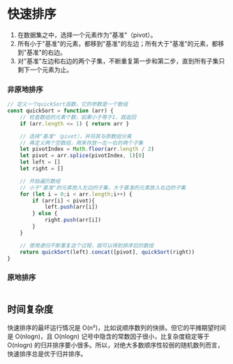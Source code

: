 # 快速排序
1. 在数据集之中，选择一个元素作为"基准"（pivot）。
2. 所有小于"基准"的元素，都移到"基准"的左边；所有大于"基准"的元素，都移到"基准"的右边。
3. 对"基准"左边和右边的两个子集，不断重复第一步和第二步，直到所有子集只剩下一个元素为止。
### 非原地排序
```javascript
// 定义一个quickSort函数，它的参数是一个数组
const quickSort = function (arr) {
    // 检查数组的元素个数，如果小于等于1，就返回
    if (arr.length <= 1) { return arr }

    // 选择"基准"（pivot），并将其与原数组分离
    // 再定义两个空数组，用来存放一左一右的两个子集
    let pivotIndex = Math.floor(arr.length / 2)
    let pivot = arr.splice(pivotIndex, 1)[0]
    let left = []
    let right = []

    // 开始遍历数组
    // 小于"基准"的元素放入左边的子集，大于基准的元素放入右边的子集
    for (let i = 0;i < arr.length;i++) {
        if (arr[i] < pivot){
            left.push(arr[i])
        } else {
            right.push(arr[i])
        }
    }

    // 使用递归不断重复这个过程，就可以得到排序后的数组
    return quickSort(left).concat([pivot], quickSort(right)) 
}
```
### 原地排序
```javascript

```

## 时间复杂度

快速排序的最坏运行情况是 O(n²)，比如说顺序数列的快排。但它的平摊期望时间是 O(nlogn)，且 O(nlogn) 记号中隐含的常数因子很小，比复杂度稳定等于 O(nlogn) 的归并排序要小很多。所以，对绝大多数顺序性较弱的随机数列而言，快速排序总是优于归并排序。